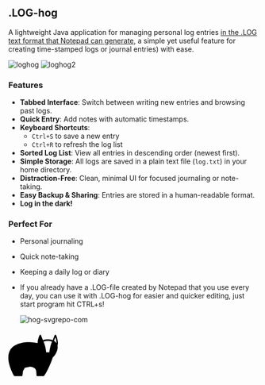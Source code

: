 ## .LOG-hog

A lightweight Java application for managing personal log entries [in the .LOG text format that Notepad can generate](https://www.howtogeek.com/258545/how-to-use-notepad-to-create-a-dated-log-or-journal-file/), a simple yet useful feature for creating time-stamped logs or journal entries) with ease.


![loghog](https://github.com/user-attachments/assets/4fdf8cea-174d-4491-b551-d4bb8f18c7f9)
![loghog2](https://github.com/user-attachments/assets/e3291e94-975b-44b7-a913-66f71df1ba5d)

### Features

- **Tabbed Interface**: Switch between writing new entries and browsing past logs.
- **Quick Entry**: Add notes with automatic timestamps.
- **Keyboard Shortcuts**:  
  - `Ctrl+S` to save a new entry  
  - `Ctrl+R` to refresh the log list
- **Sorted Log List**: View all entries in descending order (newest first).
- **Simple Storage**: All logs are saved in a plain text file (`log.txt`) in your home directory.
- **Distraction-Free**: Clean, minimal UI for focused journaling or note-taking.
- **Easy Backup & Sharing**: Entries are stored in a human-readable format.
- **Log in the dark!**

### Perfect For

- Personal journaling
- Quick note-taking
- Keeping a daily log or diary
- If you already have a .LOG-file created by Notepad that you use every day, you can use it with .LOG-hog for easier and quicker editing, just start program hit CTRL+s!

  ![hog-svgrepo-com](https://github.com/user-attachments/assets/4313be81-f241-4093-b40c-b00fb75d0c31)<?xml version='1.0' encoding='iso-8859-1'?>
<!DOCTYPE svg PUBLIC '-//W3C//DTD SVG 1.1//EN' 'http://www.w3.org/Graphics/SVG/1.1/DTD/svg11.dtd'>
<!-- Uploaded to: SVG Repo, www.svgrepo.com, Generator: SVG Repo Mixer Tools -->
<svg fill="#000000" width="100px" height="100px" version="1.1" xmlns="http://www.w3.org/2000/svg" viewBox="0 0 459.679 459.679" xmlns:xlink="http://www.w3.org/1999/xlink" enable-background="new 0 0 459.679 459.679">
  <g>
    <path d="m137.059,370.329c5.701-5.885 10.63-13.867 13.105-24.686 9.864-2.82 33.71-9.409 44.964-10.534 14.062-1.409 34.404,2.242 48.129,13.56 9.251,7.628 14.527,17.836 15.681,30.339 1.985,21.495 2.191,35.578 2.193,35.718 0.054,4.139 3.425,7.466 7.564,7.466h56.469c2.334,0 4.536-1.077 5.969-2.918 30.141-38.713 70.568-134.383 80.576-171.259 10.124-8.152 17.991-18.152 23.82-27.35 15.121-23.863 22.008-50.762 22.008-65.655 0-6.014-0.574-11.713-1.691-17.087 13.429-35.441-12.641-94.18-13.773-96.63-1.095-2.374-3.497-3.876-6.11-3.806-2.612,0.063-4.939,1.672-5.92,4.094l-18.926,46.753c-17.376-6.471-35.402-7.546-45.405-7.546-9.913,0-27.704,1.055-44.934,7.372l-18.856-46.579c-0.981-2.423-3.308-4.032-5.92-4.094-2.6-0.069-5.014,1.432-6.11,3.806-0.917,1.985-18.439,40.42-17.914,73.787-14.525-2.839-34.772-6-58.115-7.411-43.007-2.598-104.794,0.63-154.86,30.772-53.089,31.962-70.823,90.997-51.289,170.724 14.376,58.673 43.448,107.325 44.678,109.367 1.368,2.272 3.827,3.661 6.48,3.661h64.125c3.75,0 6.934-2.747 7.483-6.456l6.579-45.408zm299.022-308.721c5.04,13.994 11.386,35.542 10.845,54.113-5.724-8.913-13.72-16.28-23.876-21.92l13.031-32.193zm-31.376,40.459c-4.045,9.3-10.602,26.148-15.533,47.422-5.374,23.182-8.439,46.333-9.273,53.079-4.235-1.881-9.063-2.952-14.188-2.952-5.124,0-9.953,1.071-14.187,2.952-0.835-6.746-3.898-29.897-9.273-53.078-4.932-21.274-11.49-38.122-15.534-47.423 14.232-5.129 29.309-6.146 38.994-6.146s24.761,1.017 38.994,6.146z"/>
  </g>
</svg>
